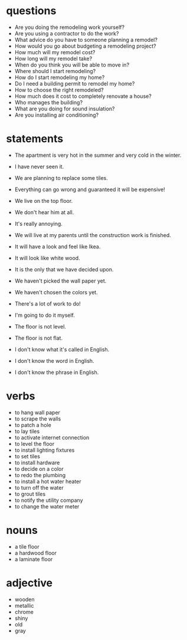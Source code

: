 # questions
- Are you doing the remodeling work yourself?
- Are you using a contractor to do the work?
- What advice do you have to someone planning a remodel?
- How would you go about budgeting a remodeling project?
-   How much will my remodel cost? 
-   How long will my remodel take? 
-   When do you think you will be able to move in?
-   Where should I start remodeling? 
-   How do I start remodeling my home? 
-   Do I need a building permit to remodel my home? 
-   How to choose the right remodeled? 
-   How much does it cost to completely renovate a house?
-   Who manages the building?
-   What are you doing for sound insulation?
-   Are you installing air conditioning?


# statements
- The apartment is very hot in the summer and very cold in the winter.
- I have never seen it.
- We are planning to replace some tiles.
- Everything can go wrong and guaranteed it will be expensive!
- We live on the top floor.
- We don't hear him at all.
- It's really annoying.
- We will live at my parents until the construction work is finished.
- It will have a look and feel like Ikea.
- It will look like white wood.
- It is the only that we have decided upon.
- We haven't picked the wall paper yet.
- We haven't chosen the colors yet.
- There's a lot of work to do!
- I'm going to do it myself.
- The floor is not level.
- The floor is not flat.

- I don't know what it's called in English. 
- I don't know the word in English.
- I don't know the phrase in English.


# verbs
- to hang wall paper
- to scrape the walls
- to patch a hole
- to lay tiles
- to activate internet connection
- to level the floor
- to install lighting fixtures
- to set tiles
- to install hardware
- to decide on a color
- to redo the plumbing
- to install a hot water heater
- to turn off the water
- to grout tiles
- to notify the utility company
- to change the water meter

# nouns
- a tile floor
- a hardwood floor
- a laminate floor

# adjective
- wooden
- metallic
- chrome
- shiny
- old
- gray
